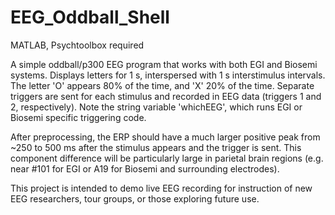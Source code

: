 # EEG_Oddball_Shell

MATLAB, Psychtoolbox required

A simple oddball/p300 EEG program that works with both EGI and Biosemi systems. Displays letters for 1 s, interspersed with 1 s interstimulus intervals. The letter 'O' appears 80% of the time, and 'X' 20% of the time. Separate triggers are sent for each stimulus and recorded in EEG data (triggers 1 and 2, respectively). Note the string variable 'whichEEG', which runs EGI or Biosemi specific triggering code.

After preprocessing, the ERP should have a much larger positive peak from ~250 to 500 ms after the stimulus appears and the trigger is sent. This component difference will be particularly large in parietal brain regions (e.g. near #101 for EGI or A19 for Biosemi and surrounding electrodes).

This project is intended to demo live EEG recording for instruction of new EEG researchers, tour groups, or those exploring future use.
